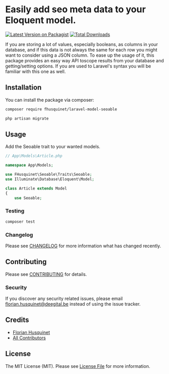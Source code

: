 # Easily add seo meta data to your Eloquent model.

[![Latest Version on Packagist](https://img.shields.io/packagist/v/fhusquinet/laravel-model-seoable.svg?style=flat-square)](https://packagist.org/packages/fhusquinet/laravel-model-seoable)
[![Total Downloads](https://img.shields.io/packagist/dt/fhusquinet/laravel-model-seoable.svg?style=flat-square)](https://packagist.org/packages/fhusquinet/laravel-model-seoable)

If you are storing a lot of values, especially booleans, as columns in your database, and if this data is not always the same for each row you might want to consider using a JSON column.
To ease up the usage of it, this package provides an easy way API toscope results from your database and getting/setting options.
If you are used to Laravel's syntax you will be familiar with this one as well.

## Installation

You can install the package via composer:

```bash
composer require fhusquinet/laravel-model-seoable
```

```bash
php artisan migrate
```

## Usage

Add the Seoable trait to your wanted models.
``` php
// App\Models\Article.php

namespace App\Models;

use FHusquinet\Seoable\Traits\Seoable;
use Illuminate\Database\Eloquent\Model;

class Article extends Model
{
    use Seoable;
```

### Testing

``` bash
composer test
```

### Changelog

Please see [CHANGELOG](CHANGELOG.md) for more information what has changed recently.

## Contributing

Please see [CONTRIBUTING](CONTRIBUTING.md) for details.

### Security

If you discover any security related issues, please email florian.husquinet@deegital.be instead of using the issue tracker.

## Credits

- [Florian Husquinet](https://github.com/fhusquinet)
- [All Contributors](../../contributors)

## License

The MIT License (MIT). Please see [License File](LICENSE.md) for more information.
